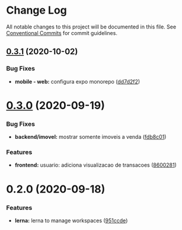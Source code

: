 # Change Log

All notable changes to this project will be documented in this file.
See [Conventional Commits](https://conventionalcommits.org) for commit guidelines.

## [0.3.1](https://github.com/bearkfear/projeto-integrador/compare/@inspecasa/front@0.3.0...@inspecasa/front@0.3.1) (2020-10-02)


### Bug Fixes

* **mobile - web:** configura expo monorepo ([dd7d2f2](https://github.com/bearkfear/projeto-integrador/commit/dd7d2f2e94898a82b051cb215d0e82049cccb0fe))





# [0.3.0](https://github.com/bearkfear/projeto-integrador/compare/@inspecasa/front@0.2.0...@inspecasa/front@0.3.0) (2020-09-19)


### Bug Fixes

* **backend/imovel:** mostrar somente imoveis a venda ([fdb8c01](https://github.com/bearkfear/projeto-integrador/commit/fdb8c01d6b4d1995fe02efef3d0eb474095e0b24))


### Features

* **frontend:** usuario: adiciona visualizacao de transacoes ([8600281](https://github.com/bearkfear/projeto-integrador/commit/8600281ef518d91b52efdafda3c5a322918011af))





# 0.2.0 (2020-09-18)


### Features

* **lerna:** lerna to manage workspaces ([951ccde](https://github.com/bearkfear/projeto-integrador/commit/951ccdef574aa282a6f8c521c98cfda983347566))
